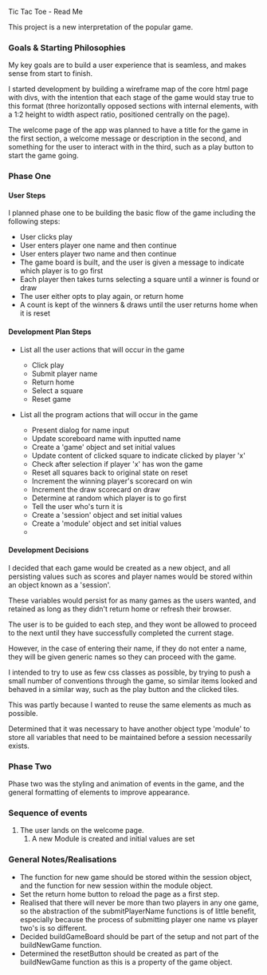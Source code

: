 Tic Tac Toe - Read Me

This project is a new interpretation of the popular game.

### Goals & Starting Philosophies

My key goals are to build a user experience that is seamless, and makes sense from start to finish.

I started development by building a wireframe map of the core html page with divs, with the intention that each stage of the game would stay true to this format (three horizontally opposed sections with internal elements, with a 1:2 height to width aspect ratio, positioned centrally on the page).

The welcome page of the app was planned to have a title for the game in the first section, a welcome message or description in the second, and something for the user to interact with in the third, such as a play button to start the game going.

### Phase One

#### User Steps

I planned phase one to be building the basic flow of the game including the following steps:

- User clicks play
- User enters player one name and then continue
- User enters player two name and then continue
- The game board is built, and the user is given a message to indicate which player is to go first
- Each player then takes turns selecting a square until a winner is found or draw
- The user either opts to play again, or return home
- A count is kept of the winners & draws until the user returns home when it is reset

#### Development Plan Steps

- List all the user actions that will occur in the game
    - Click play
    - Submit player name
    - Return home
    - Select a square
    - Reset game

- List all the program actions that will occur in the game
    - Present dialog for name input
    - Update scoreboard name with inputted name
    - Create a 'game' object and set initial values
    - Update content of clicked square to indicate clicked by player 'x'
    - Check after selection if player 'x' has won the game
    - Reset all squares back to original state on reset
    - Increment the winning player's scorecard on win
    - Increment the draw scorecard on draw
    - Determine at random which player is to go first
    - Tell the user who's turn it is
    - Create a 'session' object and set initial values
    - Create a 'module' object and set initial values
    -

#### Development Decisions

I decided that each game would be created as a new object, and all persisting values such as scores and player names would be stored within an object known as a 'session'.

These variables would persist for as many games as the users wanted, and retained as long as they didn't return home or refresh their browser.

The user is to be guided to each step, and they wont be allowed to proceed to the next until they have successfully completed the current stage.

However, in the case of entering their name, if they do not enter a name, they will be given generic names so they can proceed with the game.

I intended to try to use as few css classes as possible, by trying to push a small number of conventions through the game, so similar items looked and behaved in a similar way, such as the play button and the clicked tiles.

This was partly because I wanted to reuse the same elements as much as possible.

Determined that it was necessary to have another object type 'module' to store all variables that need to be maintained before a session necessarily exists.

### Phase Two

Phase two was the styling and animation of events in the game, and the general formatting of elements to improve appearance.


### Sequence of events

1. The user lands on the welcome page.
    1. A new Module is created and initial values are set


### General Notes/Realisations

- The function for new game should be stored within the session object, and the function for new session within the module object.
- Set the return home button to reload the page as a first step.
- Realised that there will never be more than two players in any one game, so the abstraction of the submitPlayerName functions is of little benefit, especially because the process of submitting player one name vs player two's is so different.
- Decided buildGameBoard should be part of the setup and not part of the buildNewGame function.
- Determined the resetButton should be created as part of the buildNewGame function as this is a property of the game object.
